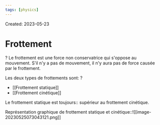 ```yaml
---
tags: [physics] 
---
```

Created: 2023-05-23

# Frottement
?
Le frottement est une force non conservatrice qui s'oppose au mouvement. S'il n'y a pas de mouvement, il n'y aura pas de force causée par le frottement.
<!--SR:!2024-05-30,128,150-->

Les deux types de frottements sont:
?
- [[Frottement statique]]
- [[Frottement cinétique]]
<!--SR:!2024-05-11,110,210-->

Le frottement statique est toujours:: supérieur au frottement cinétique.
<!--SR:!2024-06-22,94,143-->

Représentation graphique de frottement statique et cinétique::![[image-20230525073043121.png]]
<!--SR:!2024-05-29,84,223-->



